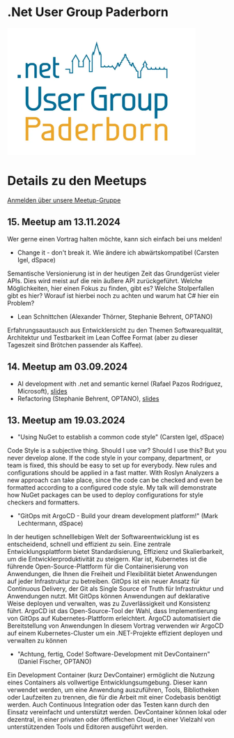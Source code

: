 # .Net User Group Paderborn
![DNUG PB Logo](/assets/images/dnug-pb.png)

# Details zu den Meetups

[Anmelden über unsere Meetup-Gruppe](https://www.meetup.com/de-DE/net-user-group-paderborn/)

## 15. Meetup am 13.11.2024

Wer gerne einen Vortrag halten möchte, kann sich einfach bei uns melden!

- Change it - don't break it. Wie ändere ich abwärtskompatibel (Carsten Igel, dSpace)

Semantische Versionierung ist in der heutigen Zeit das Grundgerüst vieler APIs. Dies wird meist auf die rein äußere API zurückgeführt. Welche Möglichkeiten, hier einen Fokus zu finden, gibt es? Welche Stolperfallen gibt es hier? Worauf ist hierbei noch zu achten und warum hat C# hier ein Problem?

- Lean Schnittchen (Alexander Thörner, Stephanie Behrent, OPTANO)

Erfahrungsaustausch aus Entwicklersicht zu den Themen Softwarequalität, Architektur und Testbarkeit im Lean Coffee Format (aber zu dieser Tageszeit sind Brötchen passender als Kaffee).

## 14. Meetup am 03.09.2024

- AI development with .net and semantic kernel (Rafael Pazos Rodriguez, Microsoft), [slides](/assets/slides/Meetup_14/LocalLlmDevelopmentWithSemanticKernel.pdf)
- Refactoring (Stephanie Behrent, OPTANO), [slides](/assets/slides/Meetup_14/Refactoring.pdf)

## 13. Meetup am 19.03.2024

- "Using NuGet to establish a common code style" (Carsten Igel, dSpace)

Code Style is a subjective thing. Should I use var? Should I use this? But you never develop alone. If the code style in your company, department, or team is fixed, this should be easy to set up for everybody. New rules and configurations should be applied in a fast matter.
With Roslyn Analyzers a new approach can take place, since the code can be checked and even be formatted according to a configured code style. My talk will demonstrate how NuGet packages can be used to deploy configurations for style checkers and formatters.
- "GitOps mit ArgoCD - Build your dream development platform!" (Mark Lechtermann, dSpace)

In der heutigen schnelllebigen Welt der Softwareentwicklung ist es entscheidend, schnell und effizient zu sein. Eine zentrale Entwicklungsplattform bietet Standardisierung, Effizienz und Skalierbarkeit, um die Entwicklerproduktivität zu steigern.
Klar ist, Kubernetes ist die führende Open-Source-Plattform für die Containerisierung von Anwendungen, die Ihnen die Freiheit und Flexibilität bietet Anwendungen auf jeder Infrastruktur zu betreiben.
GitOps ist ein neuer Ansatz für Continuous Delivery, der Git als Single Source of Truth für Infrastruktur und Anwendungen nutzt. Mit GitOps können Anwendungen auf deklarative Weise deployen und verwalten, was zu Zuverlässigkeit und Konsistenz führt.
ArgoCD ist das Open-Source-Tool der Wahl, dass Implementierung von GitOps auf Kubernetes-Plattform erleichtert. ArgoCD automatisiert die Bereitstellung von Anwendungen
In diesem Vortrag verwenden wir ArgoCD auf einem Kubernetes-Cluster um ein .NET-Projekte effizient deployen und verwalten zu können
- "Achtung, fertig, Code! Software-Development mit DevContainern" (Daniel Fischer, OPTANO)

Ein Development Container (kurz DevContainer) ermöglicht die Nutzung eines Containers als vollwertige Entwicklungsumgebung. Dieser kann verwendet werden, um eine Anwendung auszuführen, Tools, Bibliotheken oder Laufzeiten zu trennen, die für die Arbeit mit einer Codebasis benötigt werden. Auch Continuous Integration oder das Testen kann durch den Einsatz vereinfacht und unterstützt werden. DevContainer können lokal oder dezentral, in einer privaten oder öffentlichen Cloud, in einer Vielzahl von unterstützenden Tools und Editoren ausgeführt werden.
